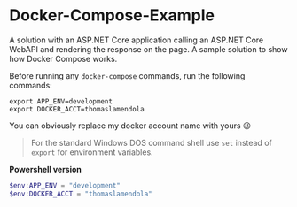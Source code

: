# Docker-Compose-Example

A solution with an ASP.NET Core application calling an ASP.NET Core WebAPI and rendering the response on the page.
A sample solution to show how Docker Compose works.

Before running any `docker-compose` commands, run the following commands:

```shell
export APP_ENV=development
export DOCKER_ACCT=thomaslamendola
```

You can obviously replace my docker account name with yours 😉

> For the standard Windows DOS command shell use `set` instead of `export` for environment variables.

**Powershell version**

```powershell
$env:APP_ENV = "development"
$env:DOCKER_ACCT = "thomaslamendola"
```
